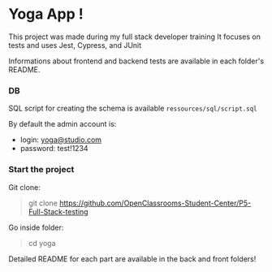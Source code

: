 # Yoga App !

This project was made during my full stack developer training
It focuses on tests and uses Jest, Cypress, and JUnit

Informations about frontend and backend tests are available in each folder's README. 

### DB

SQL script for creating the schema is available `ressources/sql/script.sql`

By default the admin account is:
- login: yoga@studio.com
- password: test!1234

### Start the project

Git clone:

> git clone https://github.com/OpenClassrooms-Student-Center/P5-Full-Stack-testing

Go inside folder:

> cd yoga


Detailed README for each part are available in the back and front folders!
